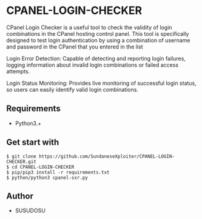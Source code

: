 # CPANEL-LOGIN-CHECKER

CPanel Login Checker is a useful tool to check the validity of login combinations in the CPanel hosting control panel. This tool is specifically designed to test login authentication by using a combination of username and password in the CPanel that you entered in the list

Login Error Detection: Capable of detecting and reporting login failures, logging information about invalid login combinations or failed access attempts.


Login Status Monitoring: Provides live monitoring of successful login status, so users can easily identify valid login combinations.
## Requirements
- Python3.+
## Get start with
```
$ git clone https://github.com/SundaneseXploiter/CPANEL-LOGIN-CHECKER.git
$ cd CPANEL-LOGIN-CHECKER
$ pip/pip3 install -r requirements.txt
$ python/python3 cpanel-sxr.py
```
## Author
- SUSUDOSU
